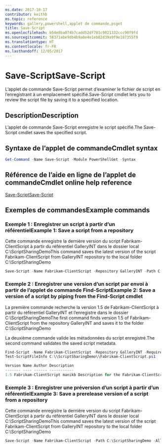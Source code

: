 ```yaml
---
ms.date: 2017-10-17
contributor: keithb
ms.topic: reference
keywords: gallery,powershell,applet de commande,psget
title: Save-Script
ms.openlocfilehash: b54e8ba074b7cadd52df781c9021332ccc90f9fd
ms.sourcegitcommit: 58371abe9db4b9a0e4e1eb82d39a9f9e187355f9
ms.translationtype: HT
ms.contentlocale: fr-FR
ms.lasthandoff: 12/05/2017
---
```

# <a name="save-script"></a><span data-ttu-id="8e6ee-103">Save-Script</span><span class="sxs-lookup"><span data-stu-id="8e6ee-103">Save-Script</span></span>

<span data-ttu-id="8e6ee-104">L’applet de commande Save-Script permet d’examiner le fichier de script en l’enregistrant à un emplacement spécifié.</span><span class="sxs-lookup"><span data-stu-id="8e6ee-104">Save-Script cmdlet lets you to review the script file by saving it to a specified location.</span></span>

## <a name="description"></a><span data-ttu-id="8e6ee-105">Description</span><span class="sxs-lookup"><span data-stu-id="8e6ee-105">Description</span></span>

<span data-ttu-id="8e6ee-106">L’applet de commande Save-Script enregistre le script spécifié.</span><span class="sxs-lookup"><span data-stu-id="8e6ee-106">The Save-Script cmdlet saves the specified script.</span></span>

## <a name="cmdlet-syntax"></a><span data-ttu-id="8e6ee-107">Syntaxe de l’applet de commande</span><span class="sxs-lookup"><span data-stu-id="8e6ee-107">Cmdlet syntax</span></span>

```powershell
Get-Command -Name Save-Script -Module PowerShellGet -Syntax
```
## <a name="cmdlet-online-help-reference"></a><span data-ttu-id="8e6ee-108">Référence de l’aide en ligne de l’applet de commande</span><span class="sxs-lookup"><span data-stu-id="8e6ee-108">Cmdlet online help reference</span></span>

[<span data-ttu-id="8e6ee-109">Save-Script</span><span class="sxs-lookup"><span data-stu-id="8e6ee-109">Save-Script</span></span>](http://go.microsoft.com/fwlink/?LinkId=619786)

## <a name="example-commands"></a><span data-ttu-id="8e6ee-110">Exemples de commandes</span><span class="sxs-lookup"><span data-stu-id="8e6ee-110">Example commands</span></span>

### <a name="example-1-save-a-script-from-a-repository"></a><span data-ttu-id="8e6ee-111">Exemple 1 : Enregistrer un script à partir d’un référentiel</span><span class="sxs-lookup"><span data-stu-id="8e6ee-111">Example 1: Save a script from a repository</span></span>
<span data-ttu-id="8e6ee-112">Cette commande enregistre la dernière version du script Fabrikam-ClientScript à partir du référentiel GalleryINT dans le dossier local C:\ScriptSharingDemo</span><span class="sxs-lookup"><span data-stu-id="8e6ee-112">This command saves the latest version of the script Fabrikam-ClientScript from GalleryINT repository to the local folder C:\ScriptSharingDemo</span></span>

```powershell
Save-Script -Name Fabrikam-ClientScript -Repository GalleryINT -Path C:\ScriptSharingDemo
```

### <a name="example-2-save-a-version-of-a-script-by-piping-from-the-find-script-cmdlet"></a><span data-ttu-id="8e6ee-113">Exemple 2 : Enregistrer une version d’un script par envoi à partir de l’applet de commande Find-Script</span><span class="sxs-lookup"><span data-stu-id="8e6ee-113">Example 2: Save a version of a script by piping from the Find-Script cmdlet</span></span>

<span data-ttu-id="8e6ee-114">La première commande recherche la version 1.5 de Fabrikam-ClientScript à partir du référentiel GalleryINT et l’enregistre dans le dossier C:\ScriptSharingDemo</span><span class="sxs-lookup"><span data-stu-id="8e6ee-114">The first command finds version 1.5 of Fabrikam-ClientScript from the repository GalleryINT and saves it to the folder C:\ScriptSharingDemo</span></span>

<span data-ttu-id="8e6ee-115">La deuxième commande valide les métadonnées du script enregistré.</span><span class="sxs-lookup"><span data-stu-id="8e6ee-115">The second command validates the saved script metadata.</span></span>

```powershell
Find-Script -Name Fabrikam-ClientScript -Repository GalleryINT -RequiredVersion 1.5 | Save-Script -Path C:\\ScriptSharingDemo
Test-ScriptFileInfo C:\\ScriptSharingDemo\\Fabrikam-ClientScript.ps1

Version Name Author Description
------- ---- ------ -----------
1.5 Fabrikam-ClientScript manikb Description for the Fabrikam-ClientScript script
```

### <a name="example-3-save-a-prerelease-version-of-a-script-from-a-repository"></a><span data-ttu-id="8e6ee-116">Exemple 3 : Enregistrer une préversion d’un script à partir d’un référentiel</span><span class="sxs-lookup"><span data-stu-id="8e6ee-116">Example 3: Save a prerelease version of a script from a repository</span></span>
<span data-ttu-id="8e6ee-117">Cette commande enregistre la dernière version du script Fabrikam-ClientScript à partir du référentiel GalleryINT dans le dossier local C:\ScriptSharingDemo</span><span class="sxs-lookup"><span data-stu-id="8e6ee-117">This command saves the latest version of the script Fabrikam-ClientScript from GalleryINT repository to the local folder C:\ScriptSharingDemo</span></span>

```powershell
Save-Script -Name Fabrikam-ClientScript -Path C:\ScriptSharingDemo -AllowPrerelease
```

